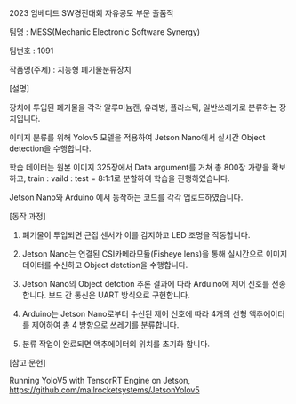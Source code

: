 
2023 임베디드 SW경진대회 자유공모 부문 출품작


팀명 : MESS(Mechanic Electronic Software Synergy)

팀번호 : 1091 

작품명(주제) : 지능형 폐기물분류장치


[설명]

장치에 투입된 폐기물을 각각 알루미늄캔, 유리병, 플라스틱, 일반쓰레기로 분류하는 장치입니다. 

이미지 분류를 위해 Yolov5 모델을 적용하여 Jetson Nano에서 실시간 Object detection을 수행합니다. 

학습 데이터는 원본 이미지 325장에서 Data argument를 거쳐 총 800장 가량을 확보하고, train : vaild : test = 8:1:1로 분할하여 학습을 진행하였습니다. 

Jetson Nano와 Arduino 에서 동작하는 코드를 각각 업로드하였습니다.


[동작 과정]

1. 폐기물이 투입되면 근접 센서가 이를 감지하고 LED 조명을 작동합니다. 

2. Jetson Nano는 연결된 CSI카메라모듈(Fisheye lens)을 통해 실시간으로 이미지 데이터를 수신하고 Object detction을 수행합니다.

3. Jetson Nano의 Object detction 추론 결과에 따라 Arduino에 제어 신호를 전송합니다. 보드 간 통신은 UART 방식으로 구현합니다.

4. Arduino는 Jetson Nano로부터 수신된 제어 신호에 따라 4개의 선형 액추에이터를 제어하여 총 4 방향으로 쓰레기를 분류합니다.

5. 분류 작업이 완료되면 액추에이터의 위치를 초기화 합니다.


[참고 문헌]

Running YoloV5 with TensorRT Engine on Jetson, https://github.com/mailrocketsystems/JetsonYolov5

